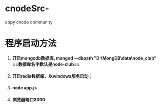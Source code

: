# cnodeSrc-
copy cnode community

# 程序启动方法

1. #### 开启mongodb数据库, mongod --dbpath "D:\MongDB\data\node_club"   ==数据库名字默认是node-club==

2. #### 开启redis数据库，以windows服务启动；

3. #### node app.js

4. #### 浏览器端口3000

